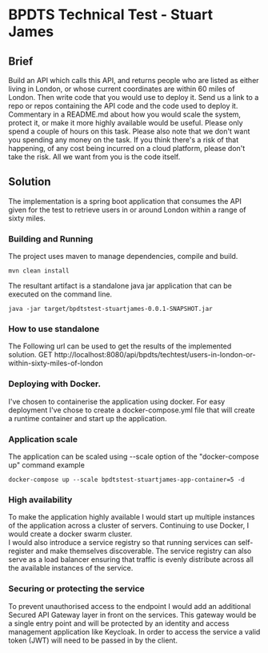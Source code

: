 # BPDTS Technical Test - Stuart James

## Brief

Build an API which calls this API, and returns people who are listed as either 
living in London, or whose current coordinates are within 60 miles of London. 
Then write code that you would use to deploy it. 
Send us a link to a repo or repos containing the API code and the code used to deploy it. 
Commentary in a README.md about how you would scale the system, protect it,
or make it more highly available would be useful. 
Please only spend a couple of hours on this task.
Please also note that we don't want you spending any money on the task. 
If you think there's a risk of that happening, of any cost being incurred on a cloud platform,
please don't take the risk. All we want from you is the code itself.

## Solution

The implementation is a spring boot application that consumes the API given for the test to 
retrieve users in or around London within a range of sixty miles. 

### Building and Running

The project uses maven to manage dependencies, compile and build.

```
mvn clean install
```

The resultant artifact is a standalone java jar application that can be executed on
the command line. 

```
java -jar target/bpdtstest-stuartjames-0.0.1-SNAPSHOT.jar
```

### How to use standalone
The Following url can be used to get the results of the implemented solution.
GET http://localhost:8080/api/bpdts/techtest/users-in-london-or-within-sixty-miles-of-london

### Deploying with Docker.
I've chosen to containerise the application using docker. For easy deployment I've chose 
to create a docker-compose.yml file that will create a runtime container and start up the 
application.

### Application scale
The application can be scaled using --scale option of the "docker-compose up" command
example

```
docker-compose up --scale bpdtstest-stuartjames-app-container=5 -d
```

### High availability
To make the application highly available I would start up multiple instances of the application 
across a cluster of servers.  Continuing to use Docker, I would create a docker swarm cluster.  
I would also introduce a service registry so that running services can self-register and make 
themselves discoverable. The service registry can also serve as a load balancer ensuring that 
traffic is evenly distribute across all the available instances of the service. 

### Securing or protecting the service
To prevent unauthorised access to the endpoint I would add an additional 
Secured API Gateway layer in front on the services.  This gateway would be a single entry point
and will be protected by an identity and access management application like Keycloak. In order to access 
the service a valid token (JWT) will need to be passed in by the client.  

  



    


